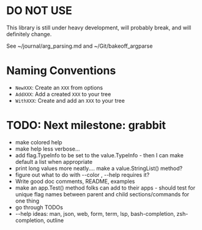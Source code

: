 # DO NOT USE

This library is still under heavy development, will probably break, and will definitely change.

See ~/journal/arg_parsing.md and ~/Git/bakeoff_argparse

# Naming Conventions

- `NewXXX`: Create an `XXX` from options
- `AddXXX`: Add a created `XXX` to your tree
- `WithXXX`: Create and add an `XXX` to your tree

# TODO: Next milestone: grabbit

- make colored help
- make help less verbose...
- add flag.TypeInfo to be set to the value.TypeInfo - then I can make default a list when appropriate
- print long values more neatly.... make a value.StringList() method?
- figure out what to do with --color , --help requires it?
- Write good doc comments, README, examples
- make an app.Test() method folks can add to their apps - should test for unique flag names between parent and child sections/commands for one thing
- go through TODOs
- --help ideas: man, json, web, form, term, lsp, bash-completion, zsh-completion, outline
